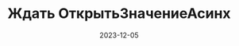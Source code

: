 ---
date: 2023-12-05
guid: 13ab87e2-e5fb-4261-b63f-2044ca1bc508
title: Ждать ОткрытьЗначениеАсинх
question: "Что произойдёт при вызове метода?"
options:
    - 'Сразу откроются формы с числом "1", валютами "EUR" и "RUB"'
    - 'Откроется "1", после закрытия которой откроется форма "EUR", после закрытия
      которой форма с "RUB"'
    - 'Откроется "1", после закрытия которой откроется форма EUR и не откроется RUB'
    - 'Откроется "1", и не откроются формы EUR и RUB'
    - 'Ничего не откроется :('
    - 'Выпадет исключение =('
correct: 2
explanation: |
    Сначала откроется "1"  
    Платформа будет ожидать закрытия окна  
    Затем откроется "EUR"  
    И больше метод ничего не сделает =(  
    Никаких ошибок. СКОРЕЕ ВСЕГО платформа продолжает вечно "ожидать" форму с "EUR"  

    [Этот баг тянется ещё с ПоказатьЗначение](https://t.me/JuniorOneS/603?comment=2545)
tags:
    - async
    - platform
    - wtf
source: https://t.me/JuniorOneS/603
images:
    - /assets/questions/2023-12-05_1_1.jpg
---